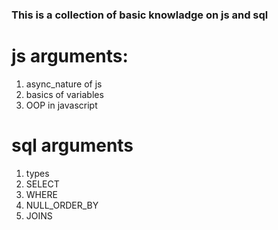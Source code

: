 ### This is a collection of basic knowladge on js and sql ###

# js arguments:

1) async_nature of js
2) basics of variables
3) OOP in javascript

# sql arguments

1) types
2) SELECT
3) WHERE
4) NULL_ORDER_BY
4) JOINS